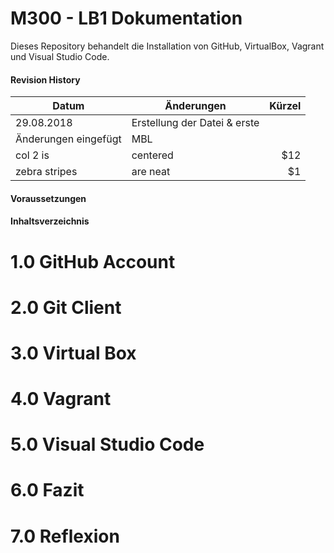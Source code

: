 M300 - LB1 Dokumentation
======

Dieses Repository behandelt die Installation von GitHub, VirtualBox, Vagrant und Visual Studio Code.

#### Revision History

| Datum         | Änderungen                     | Kürzel  |
| ------------- |--------------------------------| -------:|
| 29.08.2018    | Erstellung der Datei & erste
Änderungen eingefügt                             |   MBL    |
| col 2 is      | centered                       |   $12    |
| zebra stripes | are neat                       |    $1    |

#### Voraussetzungen

#### Inhaltsverzeichnis

1.0 GitHub Account
======

2.0 Git Client
======

3.0 Virtual Box
======

4.0 Vagrant
======

5.0 Visual Studio Code
======

6.0 Fazit
======

7.0 Reflexion
======